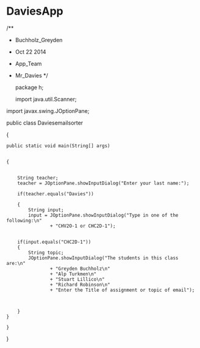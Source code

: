 DaviesApp
=========
/**
 * 	Buchholz_Greyden
 *	Oct 22 2014 
 *	App_Team
 * 	Mr_Davies
 */

	package h;

	import java.util.Scanner;

import javax.swing.JOptionPane;
	
public class Daviesemailsorter 
	
{

	public static void main(String[] args) 
	
	
	{
		
		
		String teacher;
		teacher = JOptionPane.showInputDialog("Enter your last name:");
		
		if(teacher.equals("Davies"))
		
		{ 
			String input;
			input = JOptionPane.showInputDialog("Type in one of the following:\n"
					+ "CHV2O-1 or CHC2D-1");
		
		
		if(input.equals("CHC2D-1"))
		{
			String topic;
			JOptionPane.showInputDialog("The students in this class are:\n"
					+ "Greyden Buchholz\n"
					+ "Alp Turkmen\n"
					+ "Stuart Lillico\n"
					+ "Richard Robinson\n"
					+ "Enter the Title of assignment or topic of email");
					
			
			
		}
	}
	
	}
}
